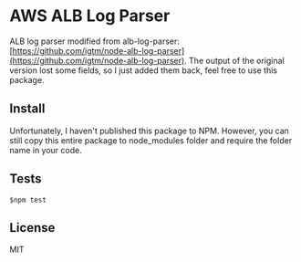# AWS ALB Log Parser

ALB log parser modified from alb-log-parser: [https://github.com/igtm/node-alb-log-parser](https://github.com/igtm/node-alb-log-parser). The output of the original version lost some fields, so I just added them back, feel free to use this package.

## Install

Unfortunately, I haven't published this package to NPM. However, you can still copy this entire package to node_modules folder and require the folder name in your code.

## Tests

```
$npm test
```

## License

MIT